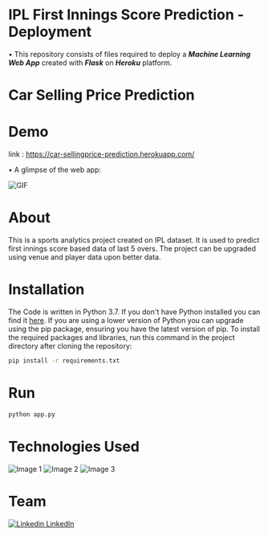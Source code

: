# IPL First Innings Score Prediction - Deployment

• This repository consists of files required to deploy a ___Machine Learning Web App___ created with ___Flask___ on ___Heroku___ platform.

# Car Selling Price Prediction

# Demo

link : https://car-sellingprice-prediction.herokuapp.com/

• A glimpse of the web app:

 ![GIF](readme_resources/ipl-first-innings-score-web-app.gif)

# About

This is a sports analytics project created on IPL dataset. It is used to predict first innings score based data of last 5 overs.
The project can be upgraded using venue and player data upon better data.

# Installation

The Code is written in Python 3.7. If you don't have Python installed you can find it [here](https://www.python.org/downloads/). If you are using a lower version of Python you can upgrade using the pip package, ensuring you have the latest version of pip. To install the required packages and libraries, run this command in the project directory after cloning the repository:
```bash
pip install -r requirements.txt
```
# Run

```python
python app.py
```

# Technologies Used

![Image 1](https://camo.githubusercontent.com/2fb0723ef80f8d87a51218680e209c66f213edf8/68747470733a2f2f666f7274686562616467652e636f6d2f696d616765732f6261646765732f6d6164652d776974682d707974686f6e2e737667)
![Image 2](https://flask.palletsprojects.com/en/1.1.x/_images/flask-logo.png)
![Image 3](https://gunicorn.org/images/logo.jpg)

# Team
[![Linkedin](https://i.stack.imgur.com/gVE0j.png) LinkedIn](https://www.linkedin.com/in/preetham19/)
&nbsp;


